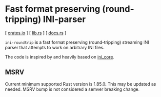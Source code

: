 # Fast format preserving (round-tripping) INI-parser

[ [crates.io] ] [ [lib.rs] ] [ [docs.rs] ]

`ini-roundtrip` is a fast format preserving (round-tripping) streaming INI
parser that attempts to work on arbitrary INI files.

The code is inspired by and heavily based on [ini_core].

## MSRV

Current minimum supported Rust version is 1.85.0. This may be updated as
needed. MSRV bump is not considered a semver breaking change.

[crates.io]: https://crates.io/crates/ini-roundtrip
[docs.rs]: https://docs.rs/ini-roundtrip
[ini_core]: https://github.com/CasualX/ini_core
[lib.rs]: https://lib.rs/crates/ini-roundtrip
